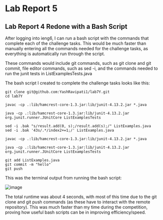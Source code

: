 # Lab Report 5

## Lab Report 4 Redone with a Bash Script

After logging into ieng6, I can run a bash script with the commands that complete each of the challenge tasks. This would be much faster than manually entering all the commands needed for the challenge tasks, as everything is automatically run through the script.

These commands would include git commands, such as git clone and git commit, file editor commands, such as sed -i, and the commands needed to run the junit tests in ListExamplesTests.java

The bash script I created to complete the challenge tasks looks like this:

    git clone git@github.com:YashRavipati1/lab7Y.git
    cd lab7Y

    javac -cp .:lib/hamcrest-core-1.3.jar:lib/junit-4.13.2.jar *.java

    java -cp .:lib/hamcrest-core-1.3.jar:lib/junit-4.13.2.jar org.junit.runner.JUnitCore ListExamplesTests

    sed -i .bak "s/result.add(0, s);/result.add(s);/" ListExamples.java
    sed -i .bak '43s/.*/index2+=1;/' ListExamples.java

    javac -cp .:lib/hamcrest-core-1.3.jar:lib/junit-4.13.2.jar *.java

    java -cp .:lib/hamcrest-core-1.3.jar:lib/junit-4.13.2.jar org.junit.runner.JUnitCore ListExamplesTests

    git add ListExamples.java
    git commit -m "hello"
    git push


This was the terminal output from running the bash script: 

![image](https://user-images.githubusercontent.com/63521936/224871887-da20c27f-a934-4af8-b31b-9a6255b7484c.png)

The total runtime was about 4 seconds, with most of this time due to the git clone and git push commands (as these have to interact with the remote repository).
This was much faster than my time during the competition, proving how useful bash scripts can be in improving efficiency/speed.
